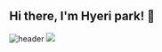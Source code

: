 ## Hi there, I'm Hyeri park! 👋

![header](https://capsule-render.vercel.app/api?type=waving&color=auto&height=300&height=300&section=header&text=hyeri%20world&fontSize=90)
<img src="https://img.shields.io/badge/Python-3766AB?style=flat-square&logo=Python&logoColor=white"/></a>

